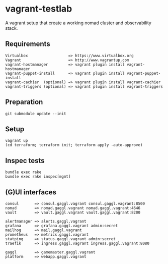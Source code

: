 #  vagrant-testlab

A vagrant setup that create a working nomad cluster and observability stack.

## Requirements
    Virtualbox                  => https://www.virtualbox.org
    Vagrant                     => http://www.vagrantup.com
    vagrant-hostmanager         => vagrant plugin install vagrant-hostmanager
    vagrant-puppet-install      => vagrant plugin install vagrant-puppet-install
    vagrant-cachier  (optional) => vagrant plugin install vagrant-cachier
    vagrant-triggers (optional) => vagrant plugin install vagrant-triggers
    
## Preparation
    git submodule update --init
    
## Setup
    vagrant up
    (cd terraform; terraform init; terraform apply -auto-approve)

## Inspec tests

    bundle exec rake
    bundle exec rake inspec[mgmt] 

## (G)UI interfaces

    consul       => consul.gaggl.vagrant consul.gaggl.vagrant:8500
    nomad        => nomad.gaggl.vagrant nomad.gaggl.vagrant:4646
    vault        => vault.gaggl.vagrant vault.gaggl.vagrant:8200

    alertmanager => alerts.gaggl.vagrant
    grafana      => grafana.gaggl.vagrant admin:secret
    mailhog      => mail.gaggl.vagrant
    prometheus   => metrics.gaggl.vagrant
    statping     => status.gaggl.vagrant admin:secret
    traefik      => ingress.gaggl.vagrant ingress.gaggl.vagrant:8080
    
    gaggl        => gamemaster.gaggl.vagrant
    platform     => webapp.gaggl.vagrant
